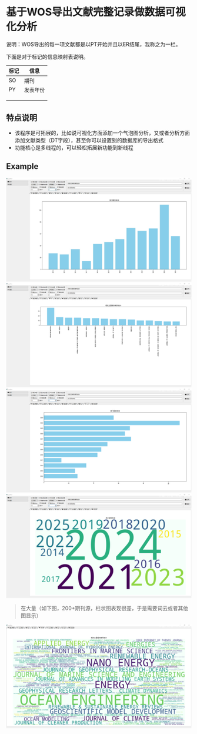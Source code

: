 # 基于WOS导出文献完整记录做数据可视化分析

说明：WOS导出的每一项文献都是以PT开始并且以ER结尾，我称之为一栏。

下面是对于标记的信息映射表说明。

| 标记 | 信息   |
|----|------|
| SO | 期刊   |
| PY | 发表年份 |
|    |      |
|    |      |
|    |      |

## 特点说明
- 该程序是可拓展的，比如说可视化方面添加一个气泡图分析，又或者分析方面添加文献类型（DT字段），甚至你可以设置别的数据库的导出格式
- 功能核心是多线程的，可以轻松拓展新功能到新线程

## Example
![src](example/1.jpg)
![src](example/2.png)
![src](example/3.png)
![src](example/4.png)

> 在大量（如下图，200+期刊源，柱状图表现很差，于是需要词云或者其他图显示）
> 
![src](example/5.png)